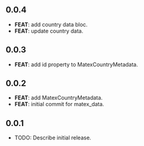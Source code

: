 ## 0.0.4

 - **FEAT**: add country data bloc.
 - **FEAT**: update country data.

## 0.0.3

 - **FEAT**: add id property to MatexCountryMetadata.

## 0.0.2

 - **FEAT**: add MatexCountryMetadata.
 - **FEAT**: initial commit for matex_data.

## 0.0.1

* TODO: Describe initial release.
